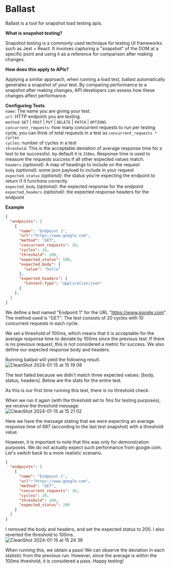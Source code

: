 # Ballast  
Ballast is a tool for snapshot load testing apis.

**What is snapshot testing?**

Snapshot testing is a commonly used technique for testing UI frameworks such as Jest + React. It involves capturing a "snapshot" of the DOM at a specific point and using it as a reference for comparison after making changes.

**How does this apply to APIs?**

Applying a similar approach, when running a load test, ballast automatically generates a snapshot of your test. By comparing performance to a snapshot after making changes, API developers can assess how these changes affect performance.

**Configuring Tests**   
`name`: The name you are giving your test.   
`url`: HTTP endpoint you are testing.   
`method`: `GET` | `POST` | `PUT` | `DELETE` | `PATCH` | `OPTIONS`   
`concurrent_requests`: how many concurrent requests to run per testing cycle, you can think of total requests in a test as `concurrent_requests * cycles`   
`cycles`: number of cycles in a test   
`threshold`: This is the acceptable deviation of average response time for a test to be successful. by default it is `250ms`. Response time is used to measure the requests success if all other expected values match.   
`headers` *(optional)*: A map of headings to include on the request   
`body` *(optional)*: some json payload to include in your request   
`expected_status` *(optional)*: the status you're expecting the endpoint to return if it functions correctly   
`expected_body` *(optional)*: the expected response for the endpoint   
`expected_headers` *(optional)*: the expected response headers for the endpoint   

**Example**
```json
{
  "endpoints": [
    {
      "name": "Endpoint 1",
      "url":"https://www.google.com",
      "method": "GET",
      "concurrent_requests": 10,
      "cycles": 20,
      "threshold": 100,
      "expected_status": 500,
      "expected_body": {
        "value": "hello"
      },
      "expected_headers": {
        "Content-Type": "application/json"
      }
    },
  ]
}
```

We define a test named "Endpoint 1" for the URL "https://www.google.com". The method used is "GET". The test consists of 20 cycles with 10 concurrent requests in each cycle.   

We set a threshold of 100ms, which means that it is acceptable for the average response time to deviate by 100ms since the previous test. If there is no previous request, this is not considered a metric for success.
We also define our expected response body and headers.   

Running ballast will yield the following result.   
![CleanShot 2024-01-15 at 15 19 08](https://github.com/synoet/ballast/assets/10552019/0806f796-8c98-4aa1-b571-442a5658c2bd)


The test failed because we didn't match three expected values: [body, status, headers]. Below are the stats for the entire test.   

As this is our first time running this test, there is no threshold check.   

When we run it again (with the threshold set to 1ms for testing purposes), we receive the threshold message.      
![CleanShot 2024-01-15 at 15 21 02](https://github.com/synoet/ballast/assets/10552019/6477d546-3be2-4dd0-9544-78d6d368dde2)


Here we have the message stating that we were expecting an average response time of 687 (according to the last test snapshot) with a threshold value.   

However, it is important to note that this was only for demonstration purposes. We do not actually expect such performance from google.com. Let's switch back to a more realistic scenario.   
```json
{
  "endpoints": [
    {
      "name": "Endpoint 1",
      "url":"https://www.google.com",
      "method": "GET",
      "concurrent_requests": 10,
      "cycles": 20,
      "threshold": 100,
      "expected_status": 200
    }
  ]
}
```

I removed the body and headers, and set the expected status to 200. I also reverted the threshold to 100ms.  
![CleanShot 2024-01-15 at 15 24 36](https://github.com/synoet/ballast/assets/10552019/52379db2-754b-4aaf-bff4-b82ac13af241)  


When running this, we obtain a pass! We can observe the deviation in each statistic from the previous run. However, since the average is within the 100ms threshold, it is considered a pass. Happy testing!
